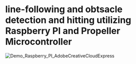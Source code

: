 # line-following and obtsacle detection and hitting utilizing Raspberry PI and Propeller Microcontroller

![Demo_Raspberry_PI_AdobeCreativeCloudExpress](https://user-images.githubusercontent.com/69100847/169695477-4041b40b-ea27-42e2-9d6c-75fdb35a57bb.gif)



